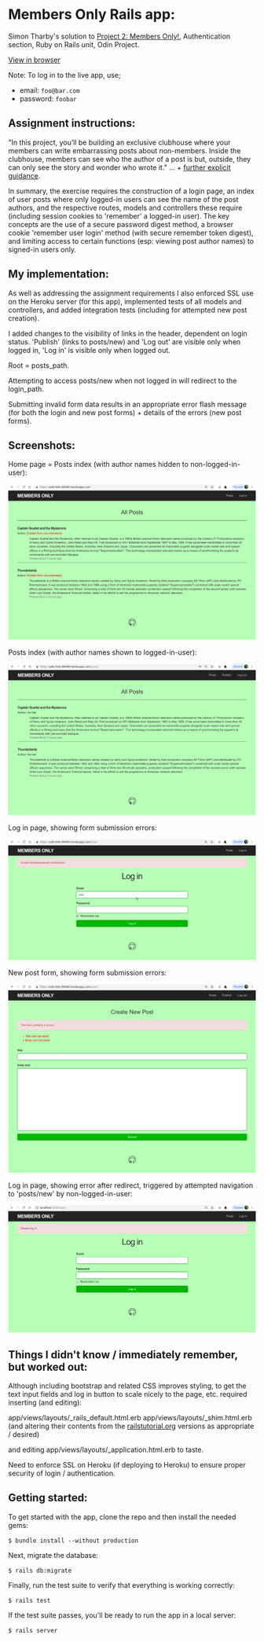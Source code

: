 # Members Only Rails app:

Simon Tharby's solution to [Project 2: Members Only!](https://www.theodinproject.com/courses/ruby-on-rails/lessons/authentication?ref=lnav), Authentication section, Ruby on Rails unit, Odin Project.

[View in browser](https://members-only-simontharby.herokuapp.com/)

Note: To log in to the live app, use;
  * email: ```foo@bar.com```
  * password: ```foobar```

## Assignment instructions:

"In this project, you’ll be building an exclusive clubhouse where your members can write embarrassing posts about non-members. Inside the clubhouse, members can see who the author of a post is but, outside, they can only see the story and wonder who wrote it." ... + [further explicit guidance](https://www.theodinproject.com/courses/ruby-on-rails/lessons/authentication?ref=lnav).

In summary, the exercise requires the construction of a login page, an index of user posts where only logged-in users can see the name of the post authors, and the respective routes, models and controllers these require (including session cookies to 'remember' a logged-in user). The key concepts are the use of a secure password digest method, a browser cookie 'remember user login' method (with secure remember token digest), and limiting access to certain functions (esp: viewing post author names) to signed-in users only.

## My implementation:

As well as addressing the assignment requirements I also enforced SSL use on the Heroku server (for this app), implemented tests of all models and controllers, and added integration tests (including for attempted new post creation).

I added changes to the visibility of links in the header, dependent on login status. 'Publish' (links to posts/new) and 'Log out' are visible only when logged in, 'Log in' is visible only when logged out.

Root = posts_path.

Attempting to access posts/new when not logged in will redirect to the login_path.

Submitting invalid form data results in an appropriate error flash message (for both the login and new post forms) + details of the errors (new post forms).

## Screenshots:

Home page = Posts index (with author names hidden to non-logged-in-user):

![index_loggedout.png](app/assets/images/index_loggedout.png)

Posts index (with author names shown to logged-in-user):

![index_loggedin.png](app/assets/images/index_loggedin.png)

Log in page, showing form submission errors:

![login_error.png](app/assets/images/login_error.png)

New post form, showing form submission errors:

![newpost_error.png](app/assets/images/newpost_error.png)

Log in page, showing error after redirect, triggered by attempted navigation to 'posts/new' by non-logged-in-user:

![new_loggedout.png](app/assets/images/new_loggedout.png)

## Things I didn't know / immediately remember, but worked out:

Although including bootstrap and related CSS improves styling, to get the text input fields and log in button to scale nicely to the page, etc. required inserting (and editing):

app/views/layouts/\_rails_default.html.erb
app/views/layouts/\_shim.html.erb
(and altering their contents from the [railstutorial.org](https://www.railstutorial.org/book/) versions as appropriate / desired)

and editing app/views/layouts/\_application.html.erb to taste.

Need to enforce SSL on Heroku (if deploying to Heroku) to ensure proper security of login / authentication.

## Getting started:

To get started with the app, clone the repo and then install the needed gems:

```
$ bundle install --without production
```

Next, migrate the database:

```
$ rails db:migrate
```

Finally, run the test suite to verify that everything is working correctly:

```
$ rails test
```

If the test suite passes, you'll be ready to run the app in a local server:

```
$ rails server
```
